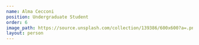 ```yaml
---
name: Alma Cecconi
position: Undergraduate Student
order: 6
image_path: https://source.unsplash.com/collection/139386/600x600?a=.png
layout: person
---
```

